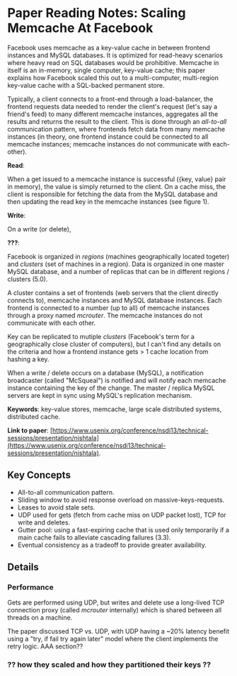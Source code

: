 
# Paper Reading Notes: Scaling Memcache At Facebook

Facebook uses memcache as a key-value cache in between frontend instances and MySQL databases. It is optimized for read-heavy scenarios where heavy read on SQL databases would be prohibitive. Memcache in itself is an in-memory, single computer, key-value cache; this paper explains how Facebook scaled this out to a multi-computer, multi-region key-value cache with a SQL-backed permanent store.

Typically, a client connects to a front-end through a load-balancer, the frontend requests data needed to render the client's request (let's say a friend's feed) to many different memcache instances, aggregates all the results and returns the result to the client. This is done through an _all-to-all_ communication pattern, where frontends fetch data from many memcache instances (in theory, one frontend instance could be connected to all memcache instances; memcache instances do not communicate with each-other). 

**Read**:

When a get issued to a memcache instance is successful ({key, value} pair in memory), the value is simply returned to the client. On a cache miss, the client is responsible for fetching the data from the MySQL database and then updating the read key in the memcache instances (see figure 1).

**Write**:

On a write (or delete), 

**???**:

Facebook is organized in _regions_ (machines geographically located togeter) and _clusters_ (set of machines in a region). Data is organized in one master MySQL database, and a number of replicas that can be in different regions / clusters (5.0).

A cluster contains a set of frontends (web servers that the client directly connects to), memcache instances and MySQL database instances. Each frontend is connected to a number (up to all) of memcache instances through a proxy named _mcrouter_. The memcache instances do not communicate with each other.

Key can be replicated to mutiple _clusters_ (Facebook's term for a geographically close cluster of computers), but I can't find any details on the criteria and how a frontend instance gets > 1 cache location from hashing a key.

When a write / delete occurs on a database (MySQL), a notification broadcaster (called "McSqueal") is notified and will notify each memcache instance containing the key of the change. The master / replica MySQL servers are kept in sync using MySQL's replication mechanism.

**Keywords**: key-value stores, memcache, large scale distributed systems, distributed cache.

**Link to paper**: [https://www.usenix.org/conference/nsdi13/technical-sessions/presentation/nishtala](https://www.usenix.org/conference/nsdi13/technical-sessions/presentation/nishtala).

## Key Concepts

- All-to-all communication pattern.
- Sliding window to avoid response overload on massive-keys-requests.
- Leases to avoid stale sets.
- UDP used for gets (fetch from cache miss on UDP packet lost), TCP for write and deletes.
- Gutter pool: using a fast-expiring cache that is used only temporarily if a main cache fails to alleviate cascading failures (3.3).
- Eventual consistency as a tradeoff to provide greater availability.

## Details



### Performance

Gets are performed using UDP, but writes and delete use a long-lived TCP connection proxy (called _mcrouter_ internally) which is shared between all threads on a machine.

The paper discussed TCP vs. UDP, with UDP having a ~20% latency benefit using a "try, if fail try again later" model where the client implements the retry logic. AAA section??

### ?? how they scaled and how they partitioned their keys ??







